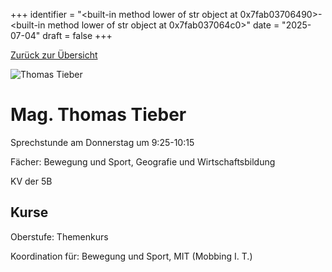 
+++
identifier = "<built-in method lower of str object at 0x7fab03706490>-<built-in method lower of str object at 0x7fab037064c0>"
date = "2025-07-04"
draft = false
+++

 [Zurück zur Übersicht](/schule/lehrpersonal/)

<div class="row">
<div class="column">
<img src="/images/personal/Tieber.jpg" alt="Thomas Tieber"> 
</div>
<div class="column">

# Mag. Thomas Tieber 

Sprechstunde am Donnerstag um 9:25-10:15

Fächer: Bewegung und Sport,  Geografie und Wirtschaftsbildung

KV der 5B



## Kurse



Oberstufe: Themenkurs

Koordination für: Bewegung und Sport, MIT (Mobbing I. T.)



</div>
</div> 

